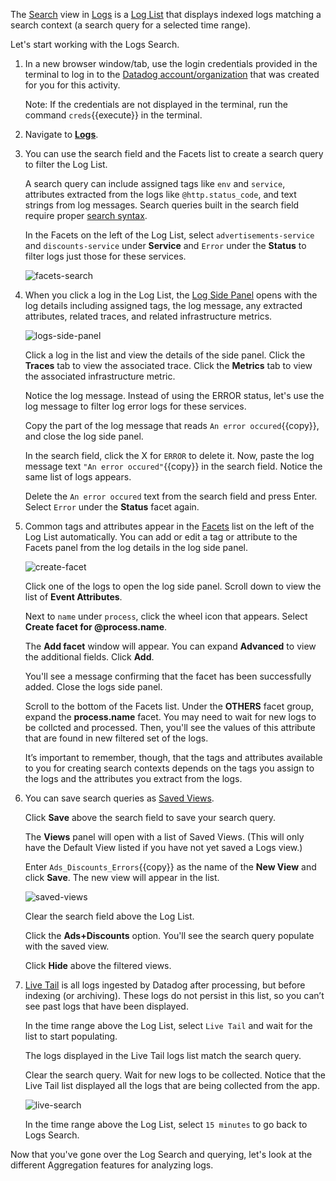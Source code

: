 The <a href="https://docs.datadoghq.com/logs/explorer/list/" target="_blank">Search</a> view in <a href="https://docs.datadoghq.com/logs/explorer/" target="_blank">Logs</a> is a <a href="https://docs.datadoghq.com/logs/explorer/list/" target="_blank">Log List</a> that displays indexed logs matching a search context (a search query for a selected time range). 

Let's start working with the Logs Search.

1. In a new browser window/tab, use the login credentials provided in the terminal to log in to the <a href="https://app.datadoghq.com/account/login" target="_datadog">Datadog account/organization</a> that was created for you for this activity.

    Note: If the credentials are not displayed in the terminal, run the command `creds`{{execute}} in the terminal.

2. Navigate to <a href="https://app.datadoghq.com/logs" target="_datadog">**Logs**</a>.

3. You can use the search field and the Facets list to create a search query to filter the Log List. 

    A search query can include assigned tags like `env` and `service`, attributes extracted from the logs like `@http.status_code`, and text strings from log messages. Search queries built in the search field require proper <a href="https://docs.datadoghq.com/logs/search_syntax/" target="_blank">search syntax</a>.

    In the Facets on the left of the Log List, select `advertisements-service` and `discounts-service` under **Service** and `Error` under the **Status** to filter logs just those for these services. 

    ![facets-search](querylogs/assets/facets-search.png)

4. When you click a log in the Log List, the <a href="https://docs.datadoghq.com/logs/explorer/#the-log-side-panel" target="_blank">Log Side Panel</a> opens with the log details including assigned tags, the log message, any extracted attributes, related traces, and related infrastructure metrics.

    ![logs-side-panel](querylogs/assets/logs-side-panel.gif)

    Click a log in the list and view the details of the side panel. Click the **Traces** tab to view the associated trace. Click the **Metrics** tab to view the associated infrastructure metric.
    
    Notice the log message. Instead of using the ERROR status, let's use the log message to filter log error logs for these services. 
    
    Copy the part of the log message that reads `An error occured`{{copy}}, and close the log side panel.

    In the search field, click the X for `ERROR` to delete it. Now, paste the log message text `"An error occured"`{{copy}} in the search field. Notice the same list of logs appears. 

    Delete the `An error occured` text from the search field and press Enter. Select `Error` under the **Status** facet again.

5. Common tags and attributes appear in the <a href="https://docs.datadoghq.com/logs/explorer/facets/" target="_blank">Facets</a> list on the left of the Log List automatically. You can add or edit a tag or attribute to the Facets panel from the log details in the log side panel.

    ![create-facet](querylogs/assets/create-facet.gif)

    Click one of the logs to open the log side panel. Scroll down to view the list of **Event Attributes**.

    Next to `name` under `process`, click the wheel icon that appears. Select **Create facet for @process.name**. 
    
    The **Add facet** window will appear. You can expand **Advanced** to view the additional fields. Click **Add**. 
    
    You'll see a message confirming that the facet has been successfully added. Close the logs side panel. 

    Scroll to the bottom of the Facets list. Under the **OTHERS** facet group, expand the **process.name** facet. You may need to wait for new logs to be collcted and processed. Then, you'll see the values of this attribute that are found in new filtered set of the logs.

    It’s important to remember, though, that the tags and attributes available to you for creating search contexts depends on the tags you assign to the logs and the attributes you extract from the logs. 

6. You can save search queries as <a href="https://docs.datadoghq.com/logs/explorer/saved_views/" target="_blank">Saved Views</a>.

    Click **Save** above the search field to save your search query.

    The **Views** panel will open with a list of Saved Views. (This will only have the Default View listed if you have not yet saved a Logs view.) 
    
    Enter `Ads_Discounts_Errors`{{copy}} as the name of the **New View** and click **Save**. The new view will appear in the list.  

    ![saved-views](querylogs/assets/saved-views.gif) 

    Clear the search field above the Log List.

    Click the **Ads+Discounts** option. You'll see the search query populate with the saved view.

    Click **Hide** above the filtered views.

7. <a href="https://docs.datadoghq.com/logs/explorer/live_tail/" target="_blank">Live Tail</a> is all logs ingested by Datadog after processing, but before indexing (or archiving). These logs do not persist in this list, so you can’t see past logs that have been displayed. 

    In the time range above the Log List, select `Live Tail` and wait for the list to start populating.

    The logs displayed in the Live Tail logs list match the search query.

    Clear the search query. Wait for new logs to be collected. Notice that the Live Tail list displayed all the logs that are being collected from the app. 

    ![live-search](querylogs/assets/live-search.png)

    In the time range above the Log List, select `15 minutes` to go back to Logs Search.

Now that you've gone over the Log Search and querying, let's look at the different Aggregation features for analyzing logs.

